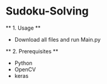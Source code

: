 # Sudoku-Solving
** 1. Usage **
* Download all files and run Main.py

** 2. Prerequisites **
* Python
* OpenCV
* keras

